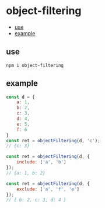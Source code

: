 # object-filtering

* [use](#use)
* [example](#example)


## use
```
npm i object-filtering
```

## example
```javascript
const d = {
	a: 1,
	b: 2,
	c: 3,
	d: 4,
	e: 5,
	f: 6
}
const ret = objectFiltering(d, 'c');
// {c: 3}

const ret = objectFiltering(d, {
	include: ['a', 'b']
});
// {a: 1, b: 2}

const ret = objectFiltering(d, {
	exclude: ['a', 'f', 'e']
});
// { b: 2, c: 3, d: 4 }
```
